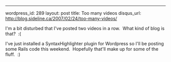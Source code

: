 --- 
wordpress_id: 289
layout: post
title: Too many videos
disqus_url: http://blog.sideline.ca/2007/02/24/too-many-videos/

I'm a bit disturbed that I've posted two videos in a row.  What kind of blog is that?  :(

I've just installed a SyntaxHighlighter plugin for Wordpress so I'll be posting some Rails code this weekend.  Hopefully that'll make up for some of the fluff.  :)
